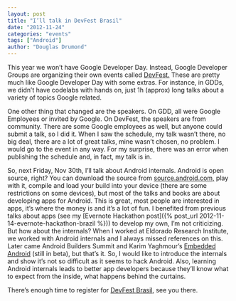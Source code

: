 ```yaml
---
layout: post
title: "I’ll talk in DevFest Brasil"
date: "2012-11-24"
categories: "events"
tags: ["Android"]
author: "Douglas Drumond"
---
```


This year we won’t have Google Developer Day. Instead, Google
Developer Groups are organizing their own events called
[DevFest.](http://devfest.info) These are pretty much like Google
Developer Day with some extras. For instance, in GDDs, we didn’t have
codelabs with hands on, just 1h (approx) long talks about a variety of
topics Google related.

One other thing that changed are the speakers. On GDD, all were Google
Employees or invited by Google. On DevFest, the speakers are from
community. There are some Google employees as well, but anyone could
submit a talk, so I did it. When I saw the schedule, my talk wasn’t
there, no big deal, there are a lot of great talks, mine wasn’t chosen,
no problem. I would go to the event in any way. For my surprise, there
was an error when publishing the schedule and, in fact, my talk is in.

So, next Friday, Nov 30th, I’ll talk about Android internals.
Android is open source, right? You can download the source from
[source.android.com,](http://source.android.com) play with it,
compile and load your build into your device (there are some
restrictions on some devices), but most of the talks and books
are about developing apps for Android. This is great, most people
are interested in apps, it’s where the money is and it’s a lot of
fun. I benefited from previous talks about apps (see my [Evernote
Hackathon post]({% post_url 2012-11-14-evernote-hackathon-brazil %}))
to develop my own, I’m not criticizing. But how about the internals?
When I worked at Eldorado Research Institute, we worked with
Android internals and I always missed references on this. Later
came Android Builders Summit and Karim Yaghmour’s [Embedded
Android](http://shop.oreilly.com/product/0636920021094.do) (still in
beta), but that’s it. So, I would like to introduce the internals and
show it’s not so difficult as it seems to hack Android. Also, learning
Android internals leads to better app developers because they’ll know
what to expect from the inside, what happens behind the curtains.

There’s enough time to register for [DevFest
Brasil](http://www.devfest.com.br/), see you there.
